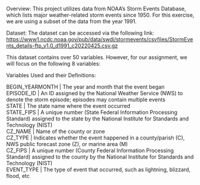 Overview:
This project utilizes data from NOAA’s Storm Events Database, which lists major weather-related storm events since 1950. For this exercise, we are using a subset of the data from the year 1991.

Dataset:
The dataset can be accessed via the following link: https://www1.ncdc.noaa.gov/pub/data/swdi/stormevents/csvfiles/StormEvents_details-ftp_v1.0_d1991_c20220425.csv.gz

This dataset contains over 50 variables. However, for our assignment, we will focus on the following 8 variables:

Variables Used and their Definitions:

BEGIN_YEARMONTH | The year and month that the event began            
EPISODE_ID | An ID assigned by the National Weather Service (NWS) to denote the storm episode; episodes may contain multiple events        
STATE | The state name where the event occurred         
STATE_FIPS | A unique number (State Federal Information Processing Standard) assigned to the state by the National Institute for Standards and Technology (NIST)        
CZ_NAME | Name of the county or zone       
CZ_TYPE | Indicates whether the event happened in a county/parish (C), NWS public forecast zone (Z), or marine area (M)        
CZ_FIPS | A unique number (County Federal Information Processing Standard) assigned to the county by the National Institute for Standards and Technology (NIST)          
EVENT_TYPE | The type of event that occurred, such as lightning, blizzard, flood, etc          
